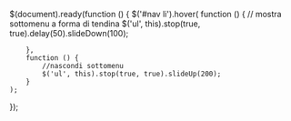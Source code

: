 $(document).ready(function () {
      $('#nav li').hover(
        function () {
            // mostra  sottomenu a forma di tendina 
            $('ul', this).stop(true, true).delay(50).slideDown(100);
 
        }, 
        function () {
            //nascondi sottomenu 
            $('ul', this).stop(true, true).slideUp(200);        
        }
    );
});
